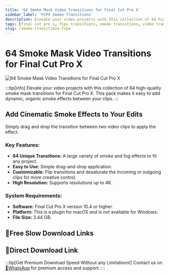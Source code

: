 ```yaml
---
title: '64 Smoke Mask Video Transitions for Final Cut Pro X'
sidebar_label: 'FCPX Smoke Transitions'
description: Elevate your video projects with this collection of 64 high-quality smoke mask transitions for Final Cut Pro X. Add dynamic, organic smoke effects between your clips with ease.
tags: [final cut pro x, fcpx transitions, smoke transitions, video transitions, mask transitions, cinematic effects, video editing, mac only, 4k support]
slug: /smoke-transitions-fcpx
---
```


<!--Above is frontmatter Part-generate depend on content meet Google Seo, you need to balance automation efficiency with Google’s core ranking factors—especially E-E-A-T (Experience, Expertise, Authoritativeness, Trustworthiness), -->

<!--First Part-This is Title -->
# 64 Smoke Mask Video Transitions for Final Cut Pro X

<!--Second Part-This is First Banner -->
![64 Smoke Mask Video Transitions for Final Cut Pro X](/img/fcpx-smoke-transitions.jpg)

:::tip[info]
Elevate your video projects with this collection of 64 high-quality smoke mask transitions for Final Cut Pro X. This pack makes it easy to add dynamic, organic smoke effects between your clips.
:::

## Add Cinematic Smoke Effects to Your Edits

Simply drag and drop the transition between two video clips to apply the effect.

### Key Features:

-   **64 Unique Transitions:** A large variety of smoke and fog effects to fit any project.
-   **Easy to Use:** Simple drag-and-drop application.
-   **Customizable:** Flip transitions and desaturate the incoming or outgoing clips for more creative control.
-   **High Resolution:** Supports resolutions up to 4K.

### System Requirements:

-   **Software:** Final Cut Pro X version 10.4 or higher.
-   **Platform:** This is a plugin for macOS and is not available for Windows.
-   **File Size:** 3.44 GB.

<!-- The Download Part-->
## 🐌Free Slow Download Links
## 🚀Direct Download Link
:::tip[Get Premium Download Speed Without any Limitations!]
Contact us on [💬WhatsApp](https://wa.me/+8613237610083) for premium  access and support.
:::